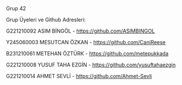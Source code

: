 
Grup 42


Grup Üyeleri ve Github Adresleri:

G221210092 ASIM BİNGÖL - https://github.com/ASIMBINGOL

Y245060003 MESUTCAN ÖZKAN - https://github.com/CaniReese

B231210061 METEHAN ÖZTÜRK - https://github.com/metepukkada

G221210008 YUSUF TAHA EZGİN - https://github.com/yusuftahaezgin

G221210014 AHMET SEVLİ - https://github.com/Ahmet-Sevli
